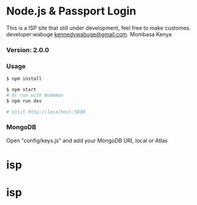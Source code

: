 # Node.js & Passport Login

This is a ISP site that still under development, feel free to make customes.
developer:wabuge 
kennedywabuge@gmail.com. 
Mombasa
Kenya 

### Version: 2.0.0

### Usage

```sh
$ npm install
```

```sh
$ npm start
# Or run with Nodemon
$ npm run dev

# Visit http://localhost:5030
```

### MongoDB

Open "config/keys.js" and add your MongoDB URI, local or Atlas
# isp
# isp
